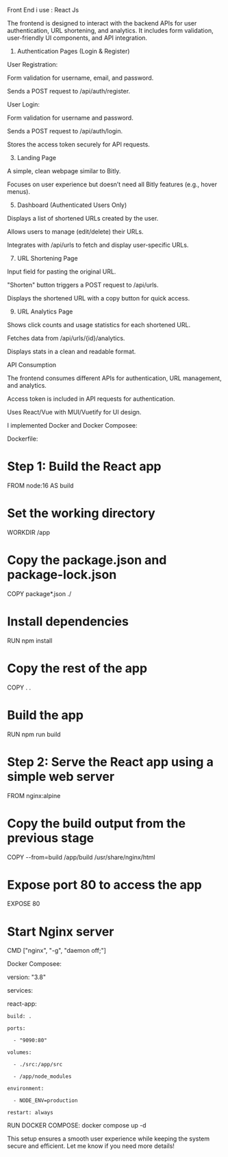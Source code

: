 Front End i use : React Js 

The frontend is designed to interact with the backend APIs for user authentication, URL shortening, and analytics. It includes form validation, user-friendly UI components, and API integration.

1. Authentication Pages (Login & Register)

User Registration:

Form validation for username, email, and password.

Sends a POST request to /api/auth/register.

User Login:

Form validation for username and password.

Sends a POST request to /api/auth/login.

Stores the access token securely for API requests.

3. Landing Page
   
A simple, clean webpage similar to Bitly.

Focuses on user experience but doesn’t need all Bitly features (e.g., hover menus).

5. Dashboard (Authenticated Users Only)

Displays a list of shortened URLs created by the user.

Allows users to manage (edit/delete) their URLs.

Integrates with /api/urls to fetch and display user-specific URLs.

7. URL Shortening Page

Input field for pasting the original URL.

"Shorten" button triggers a POST request to /api/urls.

Displays the shortened URL with a copy button for quick access.

9. URL Analytics Page
   
Shows click counts and usage statistics for each shortened URL.

Fetches data from /api/urls/{id}/analytics.

Displays stats in a clean and readable format.



API Consumption

The frontend consumes different APIs for authentication, URL management, and analytics.

Access token is included in API requests for authentication.

Uses React/Vue with MUI/Vuetify for UI design.

I implemented Docker and Docker Composee:

Dockerfile:

# Step 1: Build the React app
FROM node:16 AS build

# Set the working directory
WORKDIR /app

# Copy the package.json and package-lock.json
COPY package*.json ./

# Install dependencies
RUN npm install

# Copy the rest of the app
COPY . .

# Build the app
RUN npm run build

# Step 2: Serve the React app using a simple web server
FROM nginx:alpine

# Copy the build output from the previous stage
COPY --from=build /app/build /usr/share/nginx/html

# Expose port 80 to access the app
EXPOSE 80

# Start Nginx server
CMD ["nginx", "-g", "daemon off;"]


Docker Composee:

version: "3.8"

services:

  react-app:
  
    build: .
    
    ports:
    
      - "9090:80"
      
    volumes:
    
      - ./src:/app/src
      
      - /app/node_modules
      
    environment:
    
      - NODE_ENV=production
      
    restart: always


RUN DOCKER COMPOSE:
    docker compose up -d

This setup ensures a smooth user experience while keeping the system secure and efficient. Let me know if you need more details! 



